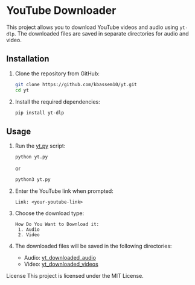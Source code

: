 # YouTube Downloader

This project allows you to download YouTube videos and audio using `yt-dlp`. The downloaded files are saved in separate directories for audio and video.

## Installation

1. Clone the repository from GitHub:
    ```sh
    git clone https://github.com/kbassem10/yt.git
    cd yt
    ```

2. Install the required dependencies:
    ```sh
    pip install yt-dlp
    ```

## Usage

1. Run the [yt.py](http://_vscodecontentref_/0) script:
    ```sh
    python yt.py
    ```
    or
    ```sh
    python3 yt.py
    ```

2. Enter the YouTube link when prompted:
    ```
    Link: <your-youtube-link>
    ```

3. Choose the download type:
    ```
    How Do You Want to Download it: 
     1. Audio
     2. Video
    ```

4. The downloaded files will be saved in the following directories:
    - Audio: [yt_downloaded_audio](http://_vscodecontentref_/1)
    - Video: [yt_downloaded_videos](http://_vscodecontentref_/2)

License
This project is licensed under the MIT License.
